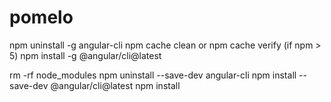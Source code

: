 # pomelo
npm uninstall -g angular-cli
npm cache clean or npm cache verify (if npm > 5)
npm install -g @angular/cli@latest

rm -rf node_modules
npm uninstall --save-dev angular-cli
npm install --save-dev @angular/cli@latest
npm install
